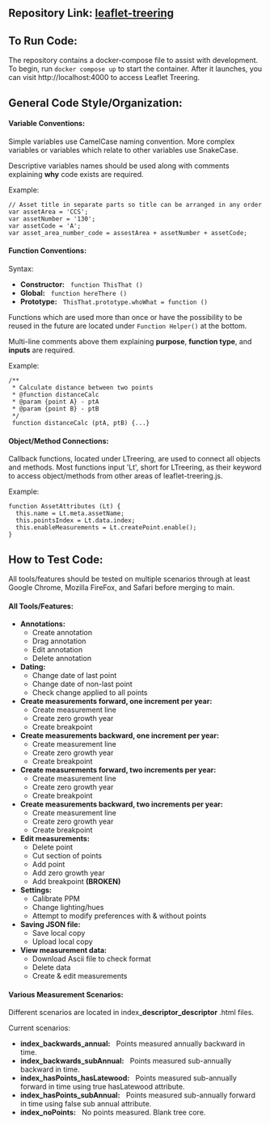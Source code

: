 ## Repository Link: [leaflet-treering](https://github.com/UMN-LATIS/leaflet-treering)

## To Run Code:
The repository contains a docker-compose file to assist with development. To begin, run `docker compose up` to start the container. After it launches, you can visit http://localhost:4000 to access Leaflet Treering. 


## General Code Style/Organization:
####  Variable Conventions:
Simple variables use CamelCase naming convention. More complex variables or variables which relate to other variables use SnakeCase.

Descriptive variables names should be used along with comments explaining **why** code exists are required.

Example:
```
// Asset title in separate parts so title can be arranged in any order
var assetArea = 'CCS';
var assetNumber = '130';
var assetCode = 'A';
var asset_area_number_code = assestArea + assetNumber + assetCode;
```

####  Function Conventions:
Syntax:
- **Constructor:** &nbsp; `function ThisThat ()`
- **Global:** &nbsp; `function hereThere ()`
- **Prototype:** &nbsp; `ThisThat.prototype.whoWhat = function ()`

Functions which are used more than once or have the possibility to be reused in the future are located under `Function Helper()` at the bottom.

Multi-line comments above them explaining **purpose**, **function type**, and **inputs** are required.

Example:
```
/**
 * Calculate distance between two points
 * @function distanceCalc
 * @param {point A} - ptA
 * @param {point B} - ptB
 */
 function distanceCalc (ptA, ptB) {...}
```

####  Object/Method Connections:
Callback functions, located under LTreering, are used to connect all objects and methods. Most functions input 'Lt', short for LTreering, as their keyword to access object/methods from other areas of leaflet-treering.js.

Example:
```
function AssetAttributes (Lt) {
  this.name = Lt.meta.assetName;
  this.pointsIndex = Lt.data.index;
  this.enableMeasurements = Lt.createPoint.enable();
}
```

## How to Test Code:
All tools/features should be tested on multiple scenarios through at least Google Chrome, Mozilla FireFox, and Safari before merging to main.

#### All Tools/Features:
- **Annotations:**
  - Create annotation
  - Drag annotation
  - Edit annotation
  - Delete annotation
- **Dating:**
  - Change date of last point
  - Change date of non-last point
  - Check change applied to all points
- **Create measurements forward, one increment per year:**
  - Create measurement line
  - Create zero growth year
  - Create breakpoint
- **Create measurements backward, one increment per year:**
  - Create measurement line
  - Create zero growth year
  - Create breakpoint
- **Create measurements forward, two increments per year:**
  - Create measurement line
  - Create zero growth year
  - Create breakpoint
- **Create measurements backward, two increments per year:**
  - Create measurement line
  - Create zero growth year
  - Create breakpoint
- **Edit measurements:**
  - Delete point
  - Cut section of points
  - Add point
  - Add zero growth year
  - Add breakpoint **(BROKEN)**
- **Settings:**
  - Calibrate PPM
  - Change lighting/hues
  - Attempt to modify preferences with & without points
- **Saving JSON file:**
  - Save local copy
  - Upload local copy
- **View measurement data:**
  - Download Ascii file to check format
  - Delete data
  - Create & edit measurements


####  Various Measurement Scenarios:
Different scenarios are located in index_**descriptor_descriptor** .html files.

Current scenarios:
  - **index_backwards_annual:** &nbsp; Points measured annually backward in time.
  - **index_backwards_subAnnual:** &nbsp; Points measured sub-annually backward in time.
  - **index_hasPoints_hasLatewood:** &nbsp; Points measured sub-annually forward in time using true hasLatewood attribute.
  - **index_hasPoints_subAnnual:** &nbsp; Points measured sub-annually forward in time using false sub annual attribute.
  - **index_noPoints:** &nbsp; No points measured. Blank tree core.
